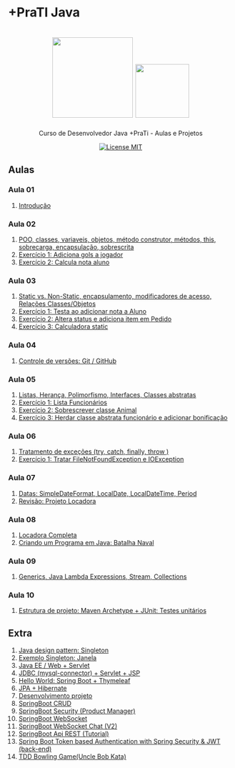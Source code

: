 # +PraTI Java

<h1 align="center">
  <img src="https://www.maisprati.com.br/wp-content/uploads/2020/06/logo_azul.png" width="180">
  <img src="https://cdn.iconscout.com/icon/free/png-256/java-43-569305.png" width="120">
</h1>

<p align="center">Curso de Desenvolvedor Java +PraTi - Aulas e Projetos</p>

<p align="center">
  <a href="https://opensource.org/licenses/MIT">
    <img src="https://img.shields.io/badge/License-MIT-blue.svg" alt="License MIT">
  </a>
</p>

## Aulas

### Aula 01

1. [Introdução](Aula_01/Aula1)

### Aula 02

1. [POO, classes, variaveis, objetos, método construtor, métodos, this, sobrecarga, encapsulação, sobrescrita ](Aula_02/Aula02)
2. [Exercício 1: Adiciona gols a jogador](Aula_02/Aula02_Exercicio1)
3. [Exercício 2: Calcula nota aluno](Aula_02/Aula02_Exercicio2)

### Aula 03

1. [Static vs. Non-Static, encapsulamento, modificadores de acesso, Relações Classes/Objetos](Aula_03/Aula03)
2. [Exercício 1: Testa ao adicionar nota a Aluno](Aula_03/Aula03_Exercicio1)
3. [Exercício 2: Altera status e adiciona item em Pedido](Aula_03/Aula03_Exercicio2)
4. [Exercício 3: Calculadora static](Aula_03/Aula03_Exercicio3)

### Aula 04

1. [Controle de versões: Git / GitHub](Aula_04_-_Git)

### Aula 05

1. [Listas, Herança, Polimorfismo, Interfaces, Classes abstratas](Aula_05/Aula05)
2. [Exercício 1: Lista Funcionários](Aula_05/Aula05_Exercicio1)
3. [Exercício 2: Sobrescrever classe Animal](Aula_05/Aula05_Exercicio2)
4. [Exercício 3: Herdar classe abstrata funcionário e adicionar bonificação](Aula_05/Aula05_Exercicio3)

### Aula 06

1. [Tratamento de exceções (try, catch, finally, throw )](Aula_06/Aula06)
2. [Exercício 1: Tratar FileNotFoundException e IOException](Aula_06/Aula06_Exercicio1)

### Aula 07

1. [Datas: SimpleDateFormat, LocalDate, LocalDateTime, Period](Aula_07/Aula07)
2. [Revisão: Projeto Locadora](Aula_07/Aula07_Revisao_Locadora) 



### Aula 08


1. [Locadora Completa](Aula_08/Aluguel-Carros-Aula-Completo)
2. [Criando um Programa em Java: Batalha Naval](Aula_08/Aula08_BatalhaNaval_Completo)

### Aula 09

1. [Generics, Java Lambda Expressions, Stream, Collections](Aula_09/Aula09)


### Aula 10

1. [Estrutura de projeto: Maven Archetype + JUnit: Testes unitários](Aula_10/Aula10_Maven_JUnit)


## Extra 

1. [Java design pattern: Singleton](Extra/java-design-pattern-singleton)
2. [Exemplo Singleton: Janela](Extra/singleton-example-janela)
3. [Java EE / Web + Servlet](Extra/FirstServlet)
4. [JDBC (mysql-connector) + Servlet + JSP](Extra/CRUD_Servlet)
5. [Hello World: Spring Boot + Thymeleaf](Extra/hellospringboot)
6. [JPA + Hibernate](Extra/JPA_Hibernate)
7. [Desenvolvimento projeto](Extra/Projeto)
8. [SpringBoot CRUD](Extra/CRUD_SpringBoot)
9. [SpringBoot Security (Product Manager)](Extra/Spring_Security-ProductManager)
10. [SpringBoot WebSocket](Extra/WebSocket_Spring)
11. [SpringBoot WebSocket Chat (V2)](Extra/WebSocket_Spring_(Real_Time_Chat))
12. [SpringBoot Api REST (Tutorial)](Extra/SpringBoot-Api-REST-CRUD)
13. [Spring Boot Token based Authentication with Spring Security & JWT (back-end)](Extra/spring-boot-security-jwt)
14. [TDD Bowling Game(Uncle Bob Kata)](Extra/TDD_BowlingGame_Kata)























